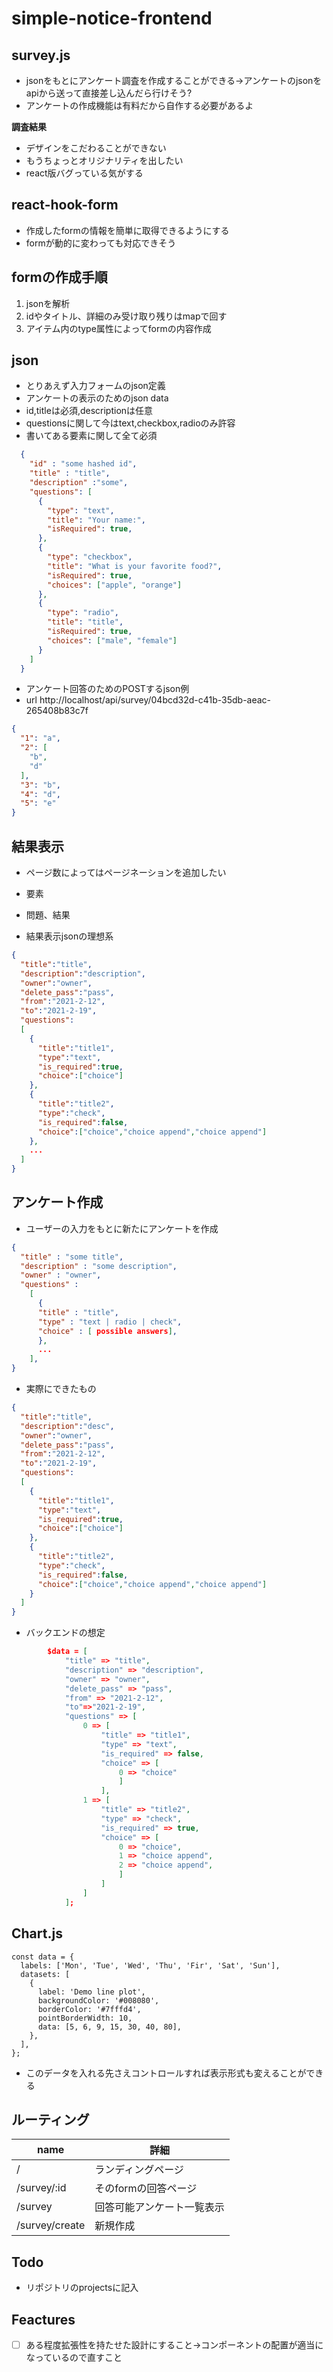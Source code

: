 # simple-notice-frontend



## survey.js

* jsonをもとにアンケート調査を作成することができる→アンケートのjsonをapiから送って直接差し込んだら行けそう?
* アンケートの作成機能は有料だから自作する必要があるよ

**調査結果**

* デザインをこだわることができない
* もうちょっとオリジナリティを出したい
* react版バグっている気がする

## react-hook-form

* 作成したformの情報を簡単に取得できるようにする
* formが動的に変わっても対応できそう



## formの作成手順

1. jsonを解析
2. idやタイトル、詳細のみ受け取り残りはmapで回す
3. アイテム内のtype属性によってformの内容作成



## json

* とりあえず入力フォームのjson定義
* アンケートの表示のためのjson data
* id,titleは必須,descriptionは任意
* questionsに関して今はtext,checkbox,radioのみ許容
* 書いてある要素に関して全て必須

```json
  {
    "id" : "some hashed id",
    "title" : "title", 
    "description" :"some",
    "questions": [
      {
        "type": "text",
        "title": "Your name:",
        "isRequired": true,
      },
      {
        "type": "checkbox",
        "title": "What is your favorite food?",
        "isRequired": true,
        "choices": ["apple", "orange"]
      },
      {
      	"type": "radio",
        "title": "title",
        "isRequired": true,
        "choices": ["male", "female"]
      }
    ]
  }

```



* アンケート回答のためのPOSTするjson例
* url http://localhost/api/survey/04bcd32d-c41b-35db-aeac-265408b83c7f

```json
{
  "1": "a",
  "2": [
    "b",
    "d"
  ], 
  "3": "b", 
  "4": "d", 
  "5": "e"
}
```



## 結果表示

* ページ数によってはページネーションを追加したい

* 要素
* 問題、結果



* 結果表示jsonの理想系

```json
{
  "title":"title",
  "description":"description",
  "owner":"owner",
  "delete_pass":"pass",
  "from":"2021-2-12",
  "to":"2021-2-19",
  "questions":
  [
    {
      "title":"title1",
      "type":"text",
      "is_required":true,
      "choice":["choice"]
    },
    {
      "title":"title2",
      "type":"check",
      "is_required":false,
      "choice":["choice","choice append","choice append"]
    },
    ...
  ]
}
```



## アンケート作成

* ユーザーの入力をもとに新たにアンケートを作成

```json
{
  "title" : "some title",
  "description" : "some description",
  "owner" : "owner",
  "questions" : 
  	[
      {
      "title" : "title",
      "type" : "text | radio | check",
      "choice" : [ possible answers],
      },
      ...
    ],
}
```

* 実際にできたもの

```json
{
  "title":"title",
  "description":"desc",
  "owner":"owner",
  "delete_pass":"pass",
  "from":"2021-2-12",
  "to":"2021-2-19",
  "questions":
  [
    {
      "title":"title1",
      "type":"text",
      "is_required":true,
      "choice":["choice"]
    },
    {
      "title":"title2",
      "type":"check",
      "is_required":false,
      "choice":["choice","choice append","choice append"]
    }
  ]
}
```

* バックエンドの想定

```json
        $data = [
            "title" => "title",
            "description" => "description",
            "owner" => "owner",
            "delete_pass" => "pass",
            "from" => "2021-2-12",
            "to"=>"2021-2-19",
            "questions" => [
                0 => [
                    "title" => "title1",
                    "type" => "text",
                    "is_required" => false,
                    "choice" => [
                        0 => "choice"
                        ]
                    ],
                1 => [
                    "title" => "title2",
                    "type" => "check",
                    "is_required" => true,
                    "choice" => [
                        0 => "choice",
                        1 => "choice append",
                        2 => "choice append",
                        ]
                    ]
                ]
            ];
```





## Chart.js

```tsx
const data = {
  labels: ['Mon', 'Tue', 'Wed', 'Thu', 'Fir', 'Sat', 'Sun'],
  datasets: [
    {
      label: 'Demo line plot',
      backgroundColor: '#008080',
      borderColor: '#7fffd4',
      pointBorderWidth: 10,
      data: [5, 6, 9, 15, 30, 40, 80],
    },
  ],
};
```

* このデータを入れる先さえコントロールすれば表示形式も変えることができる



## ルーティング

| name           | 詳細                       |
| -------------- | -------------------------- |
| /              | ランディングページ         |
| /survey/:id    | そのformの回答ページ       |
| /survey        | 回答可能アンケート一覧表示 |
| /survey/create | 新規作成                   |



## Todo

* リポジトリのprojectsに記入



## Feactures

* [ ] ある程度拡張性を持たせた設計にすること→コンポーネントの配置が適当になっているので直すこと





